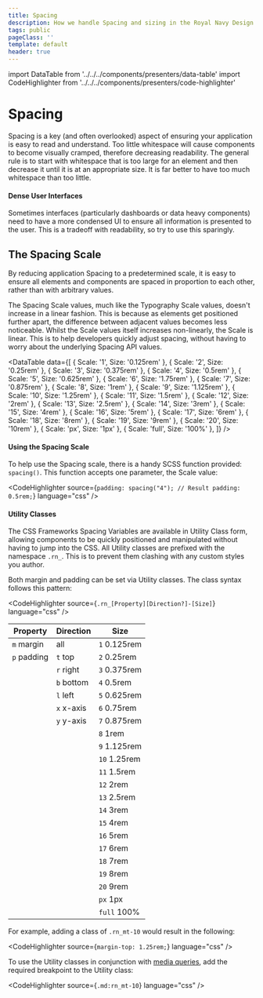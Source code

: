 ```yaml
---
title: Spacing
description: How we handle Spacing and sizing in the Royal Navy Design System
tags: public
pageClass: ''
template: default
header: true
---
```


import DataTable from '../../../components/presenters/data-table'
import CodeHighlighter from '../../../components/presenters/code-highlighter'

# Spacing

Spacing is a key (and often overlooked) aspect of ensuring your application is easy to read and understand. Too little whitespace will cause components to become visually cramped, therefore decreasing readability. The general rule is to start with whitespace that is too large for an element and then decrease it until it is at an appropriate size. It is far better to have too much whitespace than too little.

#### Dense User Interfaces

Sometimes interfaces (particularly dashboards or data heavy components) need to have a more condensed UI to ensure all information is presented to the user. This is a tradeoff with readability, so try to use this sparingly.

## The Spacing Scale

By reducing application Spacing to a predetermined scale, it is easy to ensure all elements and components are spaced in proportion to each other, rather than with arbitrary values.

The Spacing Scale values, much like the Typography Scale values, doesn't increase in a linear fashion. This is because as elements get positioned further apart, the difference between adjacent values becomes less noticeable. Whilst the Scale values itself increases non-linearly, the Scale is linear. This is to help developers quickly adjust spacing, without having to worry about the underlying Spacing API values.

<DataTable data={[
  {
    Scale: '1',
    Size: '0.125rem'
  },
  {
    Scale: '2',
    Size: '0.25rem'
  },
  {
    Scale: '3',
    Size: '0.375rem'
  },
  {
    Scale: '4',
    Size: '0.5rem'
  },
  {
    Scale: '5',
    Size: '0.625rem'
  },
  {
    Scale: '6',
    Size: '1.75rem'
  },
  {
    Scale: '7',
    Size: '0.875rem'
  },
  {
    Scale: '8',
    Size: '1rem'
  },
  {
    Scale: '9',
    Size: '1.125rem'
  },
  {
    Scale: '10',
    Size: '1.25rem'
  },
  {
    Scale: '11',
    Size: '1.5rem'
  },
  {
    Scale: '12',
    Size: '2rem'
  },
  {
    Scale: '13',
    Size: '2.5rem'
  },
  {
    Scale: '14',
    Size: '3rem'
  },
  {
    Scale: '15',
    Size: '4rem'
  },
  {
    Scale: '16',
    Size: '5rem'
  },
  {
    Scale: '17',
    Size: '6rem'
  },
  {
    Scale: '18',
    Size: '8rem'
  },
  {
    Scale: '19',
    Size: '9rem'
  },
  {
    Scale: '20',
    Size: '10rem'
  },
  {
    Scale: 'px',
    Size: '1px'
  },
  {
    Scale: 'full',
    Size: '100%'
  },
]} />

#### Using the Spacing Scale

To help use the Spacing scale, there is a handy SCSS function provided: `spacing()`. This function accepts one parameter, the Scale value:

<CodeHighlighter 
source={`padding: spacing("4");
// Result
padding: 0.5rem;`} language="css"
/>

#### Utility Classes

The CSS Frameworks Spacing Variables are available in Utility Class form, allowing components to be quickly positioned and manipulated without having to jump into the CSS. All Utility classes are prefixed with the namespace `.rn_`. This is to prevent them clashing with any custom styles you author.

Both margin and padding can be set via Utility classes. The class syntax follows this pattern:

<CodeHighlighter 
source={`.rn_[Property][Direction?]-[Size]`} language="css"
/>

<div class="standard-table">

Property     | Direction  | Size
------------ | ---------- | -----------
`m` margin   | all        | `1` 0.125rem
`p` padding  | `t` top    | `2` 0.25rem
&nbsp;       | `r` right  | `3` 0.375rem
&nbsp;       | `b` bottom | `4` 0.5rem
&nbsp;       | `l` left   | `5` 0.625rem
&nbsp;       | `x` x-axis | `6` 0.75rem
&nbsp;       | `y` y-axis | `7` 0.875rem
&nbsp;       |            | `8` 1rem
&nbsp;       |            | `9` 1.125rem
&nbsp;       |            | `10` 1.25rem
&nbsp;       |            | `11` 1.5rem
&nbsp;       |            | `12` 2rem
&nbsp;       |            | `13` 2.5rem
&nbsp;       |            | `14` 3rem
&nbsp;       |            | `15` 4rem
&nbsp;       |            | `16` 5rem
&nbsp;       |            | `17` 6rem
&nbsp;       |            | `18` 7rem
&nbsp;       |            | `19` 8rem
&nbsp;       |            | `20` 9rem
&nbsp;       |            | `px` 1px
&nbsp;       |            | `full` 100%

</div>

For example, adding a class of `.rn_mt-10` would result in the following:

<CodeHighlighter 
source={`margin-top: 1.25rem;`} language="css"
/>


To use the Utility classes in conjunction with [media queries](/styles/breakpoints), add the required breakpoint to the Utility class:

<CodeHighlighter 
source={`.md:rn_mt-10`} language="css"
/>
